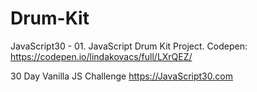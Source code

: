 # Drum-Kit
JavaScript30 - 01. JavaScript Drum Kit Project. Codepen: https://codepen.io/lindakovacs/full/LXrQEZ/

30 Day Vanilla JS Challenge https://JavaScript30.com
